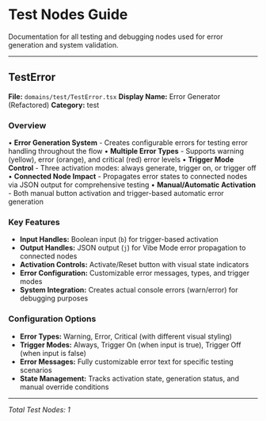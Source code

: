 # Test Nodes Guide

Documentation for all testing and debugging nodes used for error generation and system validation.

---

## TestError

**File:** `domains/test/TestError.tsx`
**Display Name:** Error Generator (Refactored)
**Category:** test

### Overview

• **Error Generation System** - Creates configurable errors for testing error handling throughout the flow
• **Multiple Error Types** - Supports warning (yellow), error (orange), and critical (red) error levels
• **Trigger Mode Control** - Three activation modes: always generate, trigger on, or trigger off
• **Connected Node Impact** - Propagates error states to connected nodes via JSON output for comprehensive testing
• **Manual/Automatic Activation** - Both manual button activation and trigger-based automatic error generation

### Key Features

- **Input Handles:** Boolean input (`b`) for trigger-based activation
- **Output Handles:** JSON output (`j`) for Vibe Mode error propagation to connected nodes
- **Activation Controls:** Activate/Reset button with visual state indicators
- **Error Configuration:** Customizable error messages, types, and trigger modes
- **System Integration:** Creates actual console errors (warn/error) for debugging purposes

### Configuration Options

- **Error Types:** Warning, Error, Critical (with different visual styling)
- **Trigger Modes:** Always, Trigger On (when input is true), Trigger Off (when input is false)
- **Error Messages:** Fully customizable error text for specific testing scenarios
- **State Management:** Tracks activation state, generation status, and manual override conditions

---

_Total Test Nodes: 1_
